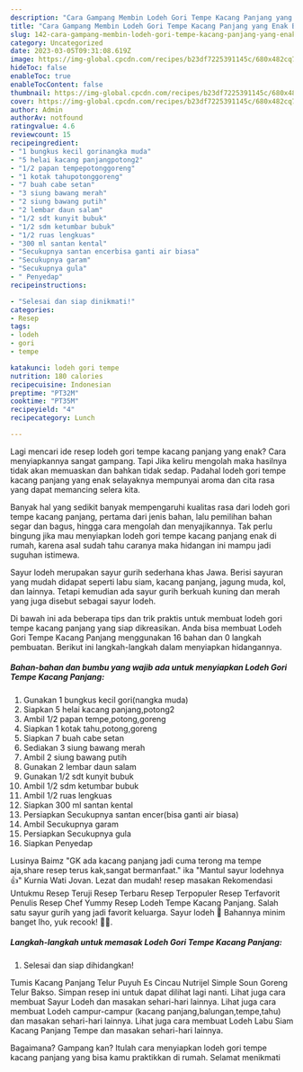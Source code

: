 ```yaml
---
description: "Cara Gampang Membin Lodeh Gori Tempe Kacang Panjang yang Enak Banget}"
title: "Cara Gampang Membin Lodeh Gori Tempe Kacang Panjang yang Enak Banget}"
slug: 142-cara-gampang-membin-lodeh-gori-tempe-kacang-panjang-yang-enak-banget
category: Uncategorized
date: 2023-03-05T09:31:08.619Z
image: https://img-global.cpcdn.com/recipes/b23df7225391145c/680x482cq70/lodeh-gori-tempe-kacang-panjang-foto-resep-utama.jpg
hideToc: false
enableToc: true
enableTocContent: false
thumbnail: https://img-global.cpcdn.com/recipes/b23df7225391145c/680x482cq70/lodeh-gori-tempe-kacang-panjang-foto-resep-utama.jpg
cover: https://img-global.cpcdn.com/recipes/b23df7225391145c/680x482cq70/lodeh-gori-tempe-kacang-panjang-foto-resep-utama.jpg
author: Admin
authorAv: notfound
ratingvalue: 4.6
reviewcount: 15
recipeingredient:
- "1 bungkus kecil gorinangka muda"
- "5 helai kacang panjangpotong2"
- "1/2 papan tempepotonggoreng"
- "1 kotak tahupotonggoreng"
- "7 buah cabe setan"
- "3 siung bawang merah"
- "2 siung bawang putih"
- "2 lembar daun salam"
- "1/2 sdt kunyit bubuk"
- "1/2 sdm ketumbar bubuk"
- "1/2 ruas lengkuas"
- "300 ml santan kental"
- "Secukupnya santan encerbisa ganti air biasa"
- "Secukupnya garam"
- "Secukupnya gula"
- " Penyedap"
recipeinstructions:

- "Selesai dan siap dinikmati!"
categories:
- Resep
tags:
- lodeh
- gori
- tempe

katakunci: lodeh gori tempe 
nutrition: 180 calories
recipecuisine: Indonesian
preptime: "PT32M"
cooktime: "PT35M"
recipeyield: "4"
recipecategory: Lunch

---
```



Lagi mencari ide resep lodeh gori tempe kacang panjang yang enak? Cara menyiapkannya sangat gampang. Tapi Jika keliru mengolah maka hasilnya tidak akan memuaskan dan bahkan tidak sedap. Padahal lodeh gori tempe kacang panjang yang enak selayaknya mempunyai aroma dan cita rasa yang dapat memancing selera kita.


Banyak hal yang sedikit banyak mempengaruhi kualitas rasa dari lodeh gori tempe kacang panjang, pertama dari jenis bahan, lalu pemilihan bahan segar dan bagus, hingga cara mengolah dan menyajikannya. Tak perlu bingung jika mau menyiapkan lodeh gori tempe kacang panjang enak di rumah, karena asal sudah tahu caranya maka hidangan ini mampu jadi suguhan istimewa.

Sayur lodeh merupakan sayur gurih sederhana khas Jawa. Berisi sayuran yang mudah didapat seperti labu siam, kacang panjang, jagung muda, kol, dan lainnya. Tetapi kemudian ada sayur gurih berkuah kuning dan merah yang juga disebut sebagai sayur lodeh.


Di bawah ini ada beberapa tips dan trik praktis untuk membuat lodeh gori tempe kacang panjang yang siap dikreasikan. Anda bisa membuat Lodeh Gori Tempe Kacang Panjang menggunakan 16 bahan dan 0 langkah pembuatan. Berikut ini langkah-langkah dalam menyiapkan hidangannya.

<!--inarticleads1-->

##### Bahan-bahan dan bumbu yang wajib ada untuk menyiapkan Lodeh Gori Tempe Kacang Panjang:

1. Gunakan 1 bungkus kecil gori(nangka muda)
1. Siapkan 5 helai kacang panjang,potong2
1. Ambil 1/2 papan tempe,potong,goreng
1. Siapkan 1 kotak tahu,potong,goreng
1. Siapkan 7 buah cabe setan
1. Sediakan 3 siung bawang merah
1. Ambil 2 siung bawang putih
1. Gunakan 2 lembar daun salam
1. Gunakan 1/2 sdt kunyit bubuk
1. Ambil 1/2 sdm ketumbar bubuk
1. Ambil 1/2 ruas lengkuas
1. Siapkan 300 ml santan kental
1. Persiapkan Secukupnya santan encer(bisa ganti air biasa)
1. Ambil Secukupnya garam
1. Persiapkan Secukupnya gula
1. Siapkan  Penyedap


Lusinya Baimz &#34;GK ada kacang panjang jadi cuma terong ma tempe aja,share resep terus kak,sangat bermanfaat.&#34; ika &#34;Mantul sayur lodehnya 👍&#34; Kurnia Wati Jovan. Lezat dan mudah! resep masakan Rekomendasi Untukmu Resep Teruji Resep Terbaru Resep Terpopuler Resep Terfavorit Penulis Resep Chef Yummy Resep Lodeh Tempe Kacang Panjang. Salah satu sayur gurih yang jadi favorit keluarga. Sayur lodeh 🍲 Bahannya minim banget lho, yuk recook! 👩‍🍳. 

<!--inarticleads2-->

##### Langkah-langkah untuk memasak Lodeh Gori Tempe Kacang Panjang:


1. Selesai dan siap dihidangkan!

Tumis Kacang Panjang Telur Puyuh Es Cincau Nutrijel Simple Soun Goreng Telur Bakso. Simpan resep ini untuk dapat dilihat lagi nanti. Lihat juga cara membuat Sayur Lodeh dan masakan sehari-hari lainnya. Lihat juga cara membuat Lodeh campur-campur (kacang panjang,balungan,tempe,tahu) dan masakan sehari-hari lainnya. Lihat juga cara membuat Lodeh Labu Siam Kacang Panjang Tempe dan masakan sehari-hari lainnya. 

Bagaimana? Gampang kan? Itulah cara menyiapkan lodeh gori tempe kacang panjang yang bisa kamu praktikkan di rumah. Selamat menikmati
